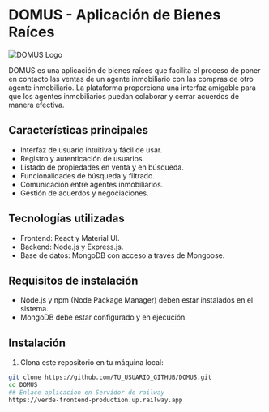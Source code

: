# DOMUS - Aplicación de Bienes Raíces

![DOMUS Logo](domus_logo.png) <!-- Agrega una imagen del logo de DOMUS si lo tienes -->

DOMUS es una aplicación de bienes raíces que facilita el proceso de poner en contacto las ventas de un agente inmobiliario con las compras de otro agente inmobiliario. La plataforma proporciona una interfaz amigable para que los agentes inmobiliarios puedan colaborar y cerrar acuerdos de manera efectiva.

## Características principales

- Interfaz de usuario intuitiva y fácil de usar.
- Registro y autenticación de usuarios.
- Listado de propiedades en venta y en búsqueda.
- Funcionalidades de búsqueda y filtrado.
- Comunicación entre agentes inmobiliarios.
- Gestión de acuerdos y negociaciones.

## Tecnologías utilizadas

- Frontend: React y Material UI.
- Backend: Node.js y Express.js.
- Base de datos: MongoDB con acceso a través de Mongoose.

## Requisitos de instalación

- Node.js y npm (Node Package Manager) deben estar instalados en el sistema.
- MongoDB debe estar configurado y en ejecución.

## Instalación

1. Clona este repositorio en tu máquina local:

```bash
git clone https://github.com/TU_USUARIO_GITHUB/DOMUS.git
cd DOMUS
## Enlace aplicacion en Servidor de railway
https://verde-frontend-production.up.railway.app

